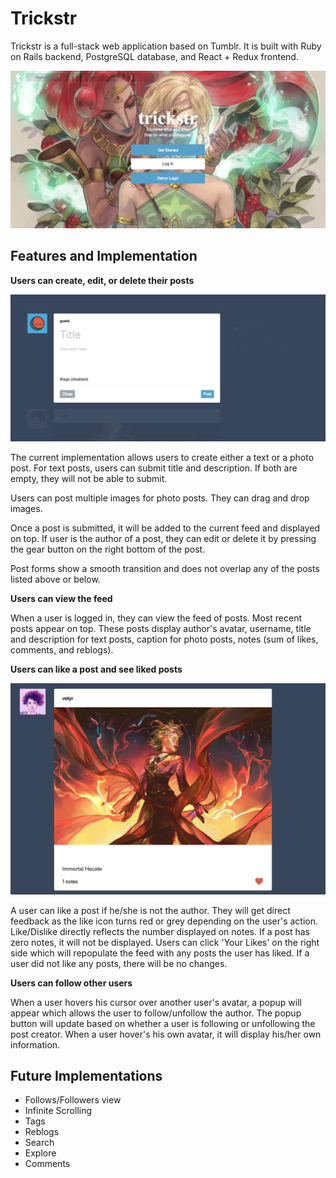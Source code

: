 # Trickstr

Trickstr is a full-stack web application based on Tumblr. It is built with Ruby on Rails backend, PostgreSQL database, and React + Redux frontend.

![picture](documents/Trickstr_main.png)

## Features and Implementation

**Users can create, edit, or delete their posts**

![picture](documents/Trickstr_form.png)

The current implementation allows users to create either a text or a photo post.
For text posts, users can submit title and description. If both are empty, they will not be able to submit.

Users can post multiple images for photo posts. They can drag and drop images. 

Once a post is submitted, it will be added to the current feed and displayed on top.
If user is the author of a post, they can edit or delete it by pressing the gear button on the right bottom of the post.

Post forms show a smooth transition and does not overlap any of the posts listed above or below.

**Users can view the feed**

When a user is logged in, they can view the feed of posts. Most recent posts appear on top.
These posts display author's avatar, username, title and description for text posts, caption for photo posts, notes (sum of likes, comments, and reblogs).

**Users can like a post and see liked posts**

![picture](documents/post.png)

A user can like a post if he/she is not the author. They will get direct feedback as the like icon turns red or grey depending on the user's action.
Like/Dislike directly reflects the number displayed on notes. If a post has zero notes, it will not be displayed. Users can click 'Your Likes' on the right side which will repopulate the feed with any posts the user has liked. If a user did not like any posts, there will be no changes. 

**Users can follow other users**

When a user hovers his cursor over another user's avatar, a popup will appear which allows the user to follow/unfollow the author. The popup button will update based on whether a user is following or unfollowing the post creator. When a user hover's his own avatar, it will display his/her own information.

## Future Implementations
- Follows/Followers view
- Infinite Scrolling
- Tags
- Reblogs
- Search
- Explore
- Comments

